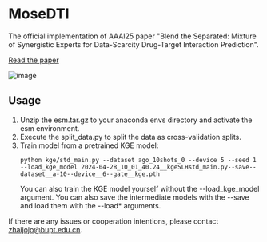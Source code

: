 # MoseDTI
The official implementation of AAAI25 paper "Blend the Separated: Mixture of Synergistic Experts for Data-Scarcity Drug-Target Interaction Prediction".

[Read the paper](http://www.shichuan.org/doc/187.pdf)

![image](https://github.com/user-attachments/assets/5400104b-7b78-4f35-8852-97a8971a86bb)

## Usage

1. Unzip the esm.tar.gz to your anaconda envs directory and activate the esm environment.
2. Execute the split_data.py to split the data as cross-validation splits.
3. Train model from a pretrained KGE model: 
   ```
   python kge/std_main.py --dataset ago_10shots_0 --device 5 --seed 1 --load_kge_model 2024-04-28_10_01_40.24__kgeSLHstd_main.py--save--dataset__a-10--device__6--gate__kge.pth
   ```
   You can also train the KGE model yourself without the --load_kge_model argument. You can also save the intermediate models with the --save and load them with the --load* arguments.

If there are any issues or cooperation intentions, please contact zhaijojo@bupt.edu.cn.
